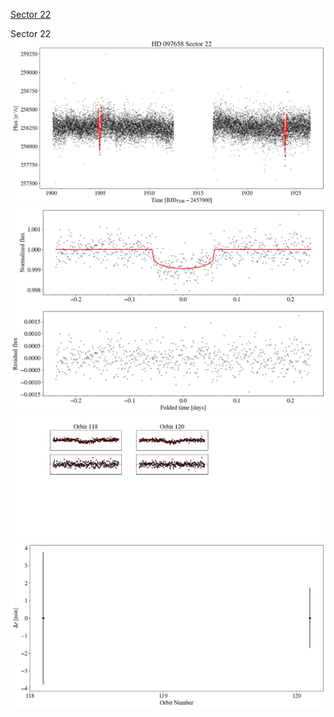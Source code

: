 [Sector 22](#sector22)

<a name = "sector22"></a>
Sector 22
![alt text](/tt/HD_097658_Sector_22/HD_097658_Sector_22_a_TimeSeries.png)
![alt text](/tt/HD_097658_Sector_22/HD_097658_Sector_22_b_FoldedLightCurve.png)
![alt text](/tt/HD_097658_Sector_22/HD_097658_Sector_22_b_IndividualTransitsWithFit.png)
![alt text](/tt/HD_097658_Sector_22/HD_097658_Sector_22_c_TimingResiduals.png)


